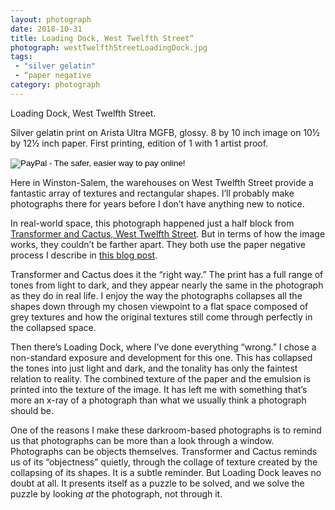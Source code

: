 ```yaml
---
layout: photograph
date: 2018-10-31
title: Loading Dock, West Twelfth Street“
photograph: westTwelfthStreetLoadingDock.jpg
tags: 
 - "silver gelatin"
 - “paper negative
category: photograph
---
```

Loading Dock, West Twelfth Street.

Silver gelatin print on Arista Ultra MGFB, glossy. 8 by 10 inch image on 10&frac12; by 12&frac12; inch paper. First printing, edition of 1 with 1 artist proof.

<form action="https://www.paypal.com/cgi-bin/webscr" method="post" target="_top">
<input type="hidden" name="cmd" value="_s-xclick">
<input type="hidden" name="hosted_button_id" value="LRYS3PLEBAP8S">
<input type="image" src="https://www.paypalobjects.com/en_US/i/btn/btn_buynow_SM.gif" border="0" name="submit" alt="PayPal - The safer, easier way to pay online!">
<img alt="Please ignore thoe one-pixel gif." border="0" src="https://www.paypalobjects.com/en_US/i/scr/pixel.gif" width="1" height="1">
</form>


Here in Winston-Salem, the warehouses on West Twelfth Street provide a fantastic array of textures and rectangular shapes. I’ll probably make photographs there for years before I don’t have anything new to notice.

In real-world space, this photograph happened just a half block from [Transformer and Cactus, West Twelfth Street](/photographs/transformer-and-cactus-west-twelfth-street). But in terms of how the image works, they couldn’t be farther apart. They both use the paper negative process I describe in [this blog post](/blog/large-format-paper-negative). 

Transformer and Cactus does it the “right way.” The print has a full range of tones from light to dark, and they appear nearly the same in the photograph as they do in real life. I enjoy the way the photographs collapses all the shapes down through my chosen viewpoint to a flat space composed of grey textures and how the original textures still come through perfectly in the collapsed space.

Then there’s Loading Dock, where I’ve done everything “wrong.” I chose a non-standard exposure and development for this one. This has collapsed the tones into just light and dark, and the tonality has only the faintest relation to reality. The combined texture of the paper and the emulsion is printed into the texture of the image. It has left me with something that’s more an x-ray of a photograph than what we usually think a photograph should be. 

One of the reasons I make these darkroom-based photographs is to remind us that photographs can be more than a look through a window. Photographs can be objects  themselves. Transformer and Cactus reminds us of its “objectness” quietly, through the collage of texture created by the collapsing of its shapes. It is a subtle reminder. But Loading Dock leaves no doubt at all. It presents itself as a puzzle to be solved, and we solve the puzzle by looking _at_ the photograph, not through it.